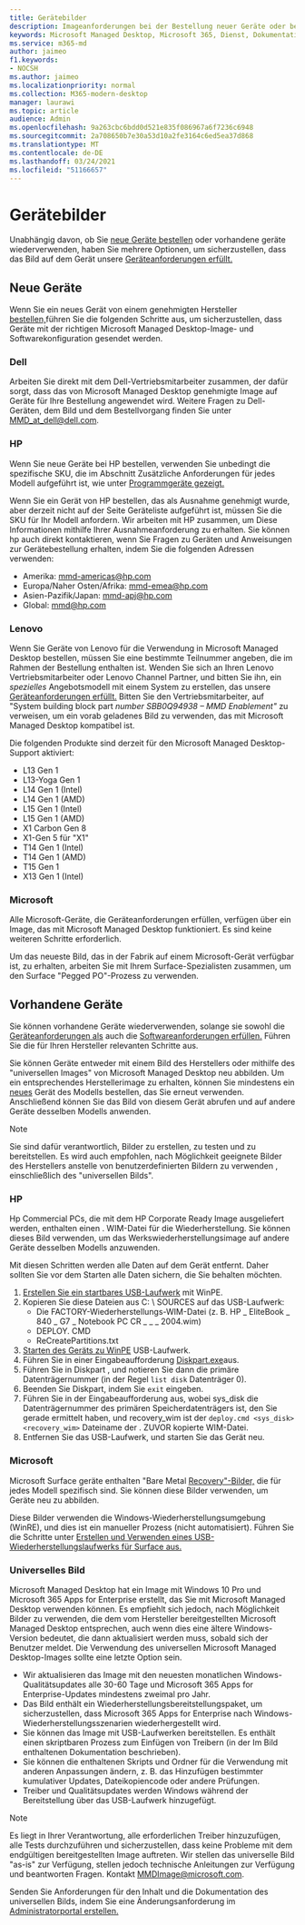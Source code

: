 ```yaml
---
title: Gerätebilder
description: Imageanforderungen bei der Bestellung neuer Geräte oder bei der Erneutvernendung vorhandener Geräte
keywords: Microsoft Managed Desktop, Microsoft 365, Dienst, Dokumentation
ms.service: m365-md
author: jaimeo
f1.keywords:
- NOCSH
ms.author: jaimeo
ms.localizationpriority: normal
ms.collection: M365-modern-desktop
manager: laurawi
ms.topic: article
audience: Admin
ms.openlocfilehash: 9a263cbc6bdd0d521e835f086967a6f7236c6948
ms.sourcegitcommit: 2a708650b7e30a53d10a2fe3164c6ed5ea37d868
ms.translationtype: MT
ms.contentlocale: de-DE
ms.lasthandoff: 03/24/2021
ms.locfileid: "51166657"
---
```

# <a name="device-images"></a>Gerätebilder


Unabhängig davon, ob [](#existing-devices) Sie [neue Geräte bestellen](#new-devices) oder vorhandene geräte wiederverwenden, haben Sie mehrere Optionen, um sicherzustellen, dass das Bild auf dem Gerät unsere [Geräteanforderungen erfüllt.](device-requirements.md#check-hardware-requirements)

## <a name="new-devices"></a>Neue Geräte
Wenn Sie ein neues Gerät von einem genehmigten Hersteller [bestellen,](device-requirements.md#minimum-requirements)führen Sie die folgenden Schritte aus, um sicherzustellen, dass Geräte mit der richtigen Microsoft Managed Desktop-Image- und Softwarekonfiguration gesendet werden.

### <a name="dell"></a>Dell
Arbeiten Sie direkt mit dem Dell-Vertriebsmitarbeiter zusammen, der dafür sorgt, dass das von Microsoft Managed Desktop genehmigte Image auf Geräte für Ihre Bestellung angewendet wird. Weitere Fragen zu Dell-Geräten, dem Bild und dem Bestellvorgang finden Sie unter MMD_at_dell@dell.com.

### <a name="hp"></a>HP 
Wenn Sie neue Geräte bei HP bestellen, verwenden Sie unbedingt die spezifische SKU, die im Abschnitt Zusätzliche Anforderungen für jedes Modell aufgeführt ist, wie unter [Programmgeräte gezeigt.](device-list.md#hp)

Wenn Sie ein Gerät von HP bestellen, [](customizing.md) das als Ausnahme genehmigt wurde, aber derzeit nicht auf der Seite Geräteliste aufgeführt ist, müssen Sie die SKU für Ihr Modell anfordern. Wir arbeiten mit HP zusammen, um Diese Informationen mithilfe Ihrer Ausnahmeanforderung zu erhalten. Sie können hp auch direkt kontaktieren, wenn Sie Fragen zu Geräten und Anweisungen zur Gerätebestellung erhalten, indem Sie die folgenden Adressen verwenden:
 
- Amerika: mmd-americas@hp.com
- Europa/Naher Osten/Afrika: mmd-emea@hp.com
- Asien-Pazifik/Japan: mmd-apj@hp.com
- Global: mmd@hp.com

### <a name="lenovo"></a>Lenovo
Wenn Sie Geräte von Lenovo für die Verwendung in Microsoft Managed Desktop bestellen, müssen Sie eine bestimmte Teilnummer angeben, die im Rahmen der Bestellung enthalten ist. Wenden Sie sich an Ihren Lenovo Vertriebsmitarbeiter oder Lenovo Channel Partner, und bitten Sie ihn, ein *spezielles* Angebotsmodell mit einem System zu erstellen, das unsere [Geräteanforderungen erfüllt.](device-requirements.md#minimum-requirements) Bitten Sie den Vertriebsmitarbeiter, auf "System building block part *number SBB0Q94938 – MMD Enablement"* zu verweisen, um ein vorab geladenes Bild zu verwenden, das mit Microsoft Managed Desktop kompatibel ist.

Die folgenden Produkte sind derzeit für den Microsoft Managed Desktop-Support aktiviert:

- L13 Gen 1
- L13-Yoga Gen 1
- L14 Gen 1 (Intel)
- L14 Gen 1 (AMD)
- L15 Gen 1 (Intel)
- L15 Gen 1 (AMD)
- X1 Carbon Gen 8
- X1-Gen 5 für "X1"
- T14 Gen 1 (Intel)
- T14 Gen 1 (AMD)
- T15 Gen 1
- X13 Gen 1 (Intel)


### <a name="microsoft"></a>Microsoft
Alle Microsoft-Geräte, die Geräteanforderungen erfüllen, verfügen über ein Image, das mit Microsoft Managed Desktop funktioniert. Es sind keine weiteren Schritte erforderlich.

Um das neueste Bild, das in der Fabrik auf einem Microsoft-Gerät verfügbar ist, zu erhalten, arbeiten Sie mit Ihrem Surface-Spezialisten zusammen, um den Surface "Pegged PO"-Prozess zu verwenden.

## <a name="existing-devices"></a>Vorhandene Geräte

Sie können vorhandene Geräte wiederverwenden, solange sie sowohl die [Geräteanforderungen als](device-requirements.md#minimum-requirements) auch die [Softwareanforderungen erfüllen.](device-requirements.md#installed-software) Führen Sie die für Ihren Hersteller relevanten Schritte aus.

Sie können Geräte entweder mit einem Bild des Herstellers oder mithilfe des "universellen Images" von Microsoft Managed Desktop neu abbilden. Um ein entsprechendes Herstellerimage zu erhalten, können Sie mindestens ein [neues](#new-devices) Gerät des Modells bestellen, das Sie erneut verwenden. Anschließend können Sie das Bild von diesem Gerät abrufen und auf andere Geräte desselben Modells anwenden.

> [!NOTE]
> Sie sind dafür verantwortlich, Bilder zu erstellen, zu testen und zu bereitstellen. Es wird auch empfohlen, nach Möglichkeit geeignete Bilder des Herstellers anstelle von benutzerdefinierten Bildern zu verwenden , einschließlich des "universellen Bilds".

### <a name="hp"></a>HP

Hp Commercial PCs, die mit dem HP Corporate Ready Image ausgeliefert werden, enthalten einen . WIM-Datei für die Wiederherstellung. Sie können dieses Bild verwenden, um das Werkswiederherstellungsimage auf andere Geräte desselben Modells anzuwenden.

Mit diesen Schritten werden alle Daten auf dem Gerät entfernt. Daher sollten Sie vor dem Starten alle Daten sichern, die Sie behalten möchten.

1. [Erstellen Sie ein startbares USB-Laufwerk](https://docs.microsoft.com/windows-hardware/manufacture/desktop/winpe-create-usb-bootable-drive) mit WinPE.
2. Kopieren Sie diese Dateien aus C: \\ SOURCES auf das USB-Laufwerk:
    - Die FACTORY-Wiederherstellungs-WIM-Datei (z. B. HP \_ EliteBook \_ 840 \_ G7 \_ Notebook PC CR \_ \_ \_ 2004.wim)
    - DEPLOY. CMD
    - ReCreatePartitions.txt
3. [Starten des Geräts zu WinPE](https://store.hp.com/us/en/tech-takes/how-to-boot-from-usb-drive-on-windows-10-pcs) USB-Laufwerk.
4. Führen Sie in einer Eingabeaufforderung [Diskpart.exe](https://docs.microsoft.com/windows-server/administration/windows-commands/diskpart#additional-references)aus.
5. Führen Sie in Diskpart , und notieren Sie dann die primäre Datenträgernummer (in der Regel `list disk` Datenträger 0).
6. Beenden Sie Diskpart, indem Sie `exit` eingeben.
7. Führen Sie in der Eingabeaufforderung aus, wobei sys_disk die Datenträgernummer des primären Speicherdatenträgers ist, den Sie gerade ermittelt haben, und recovery_wim ist der `deploy.cmd <sys_disk> <recovery_wim>` Dateiname der .   ZUVOR kopierte WIM-Datei.
8. Entfernen Sie das USB-Laufwerk, und starten Sie das Gerät neu.

### <a name="microsoft"></a>Microsoft 

Microsoft Surface geräte enthalten "Bare Metal [Recovery"-Bilder,](https://support.microsoft.com/en-us/surfacerecoveryimage) die für jedes Modell spezifisch sind. Sie können diese Bilder verwenden, um Geräte neu zu abbilden.

Diese Bilder verwenden die Windows-Wiederherstellungsumgebung (WinRE), und dies ist ein manueller Prozess (nicht automatisiert). Führen Sie die Schritte unter [Erstellen und Verwenden eines USB-Wiederherstellungslaufwerks für Surface aus.](https://support.microsoft.com/surface/creating-and-using-a-usb-recovery-drive-for-surface-677852e2-ed34-45cb-40ef-398fc7d62c07)


### <a name="universal-image"></a>Universelles Bild
Microsoft Managed Desktop hat ein Image mit Windows 10 Pro und Microsoft 365 Apps for Enterprise erstellt, das Sie mit Microsoft Managed Desktop verwenden können. Es empfiehlt sich jedoch, nach Möglichkeit Bilder zu verwenden, die dem vom Hersteller bereitgestellten Microsoft Managed Desktop entsprechen, auch wenn dies eine ältere Windows-Version bedeutet, die dann aktualisiert werden muss, sobald sich der Benutzer meldet. Die Verwendung des universellen Microsoft Managed Desktop-Images sollte eine letzte Option sein.

- Wir aktualisieren das Image mit den neuesten monatlichen Windows-Qualitätsupdates alle 30-60 Tage und Microsoft 365 Apps for Enterprise-Updates mindestens zweimal pro Jahr.
- Das Bild enthält ein Wiederherstellungsbereitstellungspaket, um sicherzustellen, dass Microsoft 365 Apps for Enterprise nach Windows-Wiederherstellungsszenarien wiederhergestellt wird.
- Sie können das Image mit USB-Laufwerken bereitstellen. Es enthält einen skriptbaren Prozess zum Einfügen von Treibern (in der Im Bild enthaltenen Dokumentation beschrieben).
- Sie können die enthaltenen Skripts und Ordner für die Verwendung mit anderen Anpassungen ändern, z. B. das Hinzufügen bestimmter kumulativer Updates, Dateikopiencode oder andere Prüfungen.
- Treiber und Qualitätsupdates werden Windows während der Bereitstellung über das USB-Laufwerk hinzugefügt.

> [!NOTE]
> Es liegt in Ihrer Verantwortung, alle erforderlichen Treiber hinzuzufügen, alle Tests durchzuführen und sicherzustellen, dass keine Probleme mit dem endgültigen bereitgestellten Image auftreten. Wir stellen das universelle Bild "as-is" zur Verfügung, stellen jedoch technische Anleitungen zur Verfügung und beantworten Fragen. Kontakt MMDImage@microsoft.com.

Senden Sie Anforderungen für den Inhalt und die Dokumentation des universellen Bilds, indem Sie eine Änderungsanforderung im [Administratorportal erstellen.](../get-started/access-admin-portal.md)


